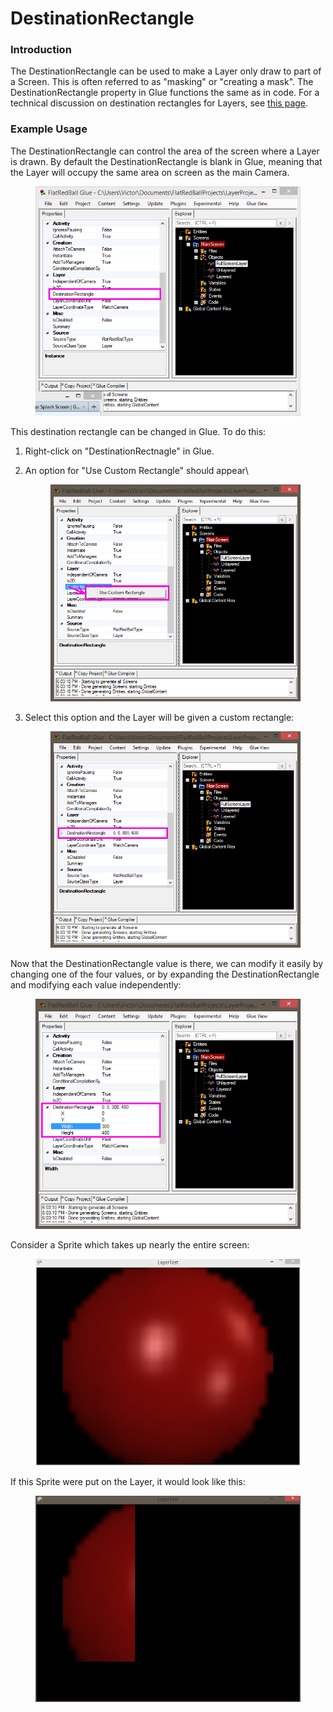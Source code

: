 # DestinationRectangle

### Introduction

The DestinationRectangle can be used to make a Layer only draw to part of a Screen. This is often referred to as "masking" or "creating a mask". The DestinationRectangle property in Glue functions the same as in code. For a technical discussion on destination rectangles for Layers, see [this page](../../../../frb/docs/index.php).

### Example Usage

The DestinationRectangle can control the area of the screen where a Layer is drawn. By default the DestinationRectangle is blank in Glue, meaning that the Layer will occupy the same area on screen as the main Camera.

&#x20;&#x20;

<figure><img src="../../../../media/migrated_media-GlueDestinationRectangleDefault.png" alt=""><figcaption></figcaption></figure>

This destination rectangle can be changed in Glue. To do this:

1. Right-click on "DestinationRectnagle" in Glue.
2.  An option for "Use Custom Rectangle" should appear\


    <figure><img src="../../../../media/migrated_media-UseCustomRectangleOption.png" alt=""><figcaption></figcaption></figure>
3.  Select this option and the Layer will be given a custom rectangle:

    <figure><img src="../../../../media/migrated_media-CustomDestinationRectangleLayer.png" alt=""><figcaption></figcaption></figure>

Now that the DestinationRectangle value is there, we can modify it easily by changing one of the four values, or by expanding the DestinationRectangle and modifying each value independently: &#x20;

<figure><img src="../../../../.gitbook/assets/image (1) (1) (1) (1) (1) (1) (1) (1) (1) (1) (1) (1) (1) (1) (1) (1) (1) (1) (1).png" alt=""><figcaption></figcaption></figure>

Consider a Sprite which takes up nearly the entire screen:

<figure><img src="../../../../media/migrated_media-FullScreenNoLayer.PNG" alt=""><figcaption></figcaption></figure>

If this Sprite were put on the Layer, it would look like this:

<figure><img src="../../../../media/migrated_media-FullScreenWithLayer.PNG" alt=""><figcaption></figcaption></figure>
